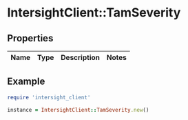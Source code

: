 # IntersightClient::TamSeverity

## Properties

| Name | Type | Description | Notes |
| ---- | ---- | ----------- | ----- |

## Example

```ruby
require 'intersight_client'

instance = IntersightClient::TamSeverity.new()
```

